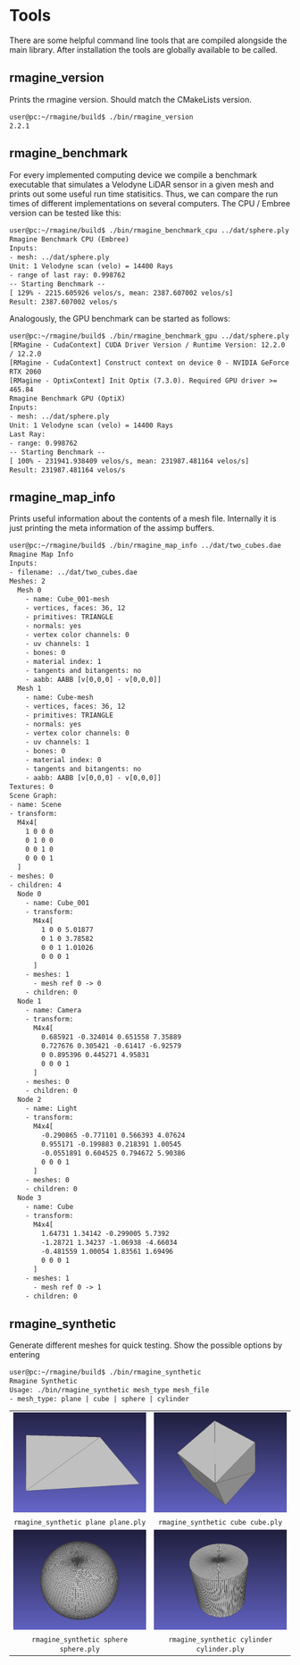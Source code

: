 # Tools

There are some helpful command line tools that are compiled alongside the main library. After installation the tools are globally available to be called.

## rmagine_version

Prints the rmagine version. Should match the CMakeLists version.

```console
user@pc:~/rmagine/build$ ./bin/rmagine_version
2.2.1
```

## rmagine_benchmark

For every implemented computing device we compile a benchmark executable that simulates a Velodyne LiDAR sensor in a given mesh and prints out some useful run time statisitics.
Thus, we can compare the run times of different implementations on several computers.
The CPU / Embree version can be tested like this:

```console
user@pc:~/rmagine/build$ ./bin/rmagine_benchmark_cpu ../dat/sphere.ply
Rmagine Benchmark CPU (Embree)
Inputs: 
- mesh: ../dat/sphere.ply
Unit: 1 Velodyne scan (velo) = 14400 Rays
- range of last ray: 0.998762
-- Starting Benchmark --
[ 129% - 2215.605926 velos/s, mean: 2387.607002 velos/s] 
Result: 2387.607002 velos/s
```

Analogously, the GPU benchmark can be started as follows:

```console
user@pc:~/rmagine/build$ ./bin/rmagine_benchmark_gpu ../dat/sphere.ply
[RMagine - CudaContext] CUDA Driver Version / Runtime Version: 12.2.0 / 12.2.0
[RMagine - CudaContext] Construct context on device 0 - NVIDIA GeForce RTX 2060 
[RMagine - OptixContext] Init Optix (7.3.0). Required GPU driver >= 465.84
Rmagine Benchmark GPU (OptiX)
Inputs: 
- mesh: ../dat/sphere.ply
Unit: 1 Velodyne scan (velo) = 14400 Rays
Last Ray:
- range: 0.998762
-- Starting Benchmark --
[ 100% - 231941.938409 velos/s, mean: 231987.481164 velos/s] 
Result: 231987.481164 velos/s
```

## rmagine_map_info

Prints useful information about the contents of a mesh file. Internally it is just printing the meta information of the assimp buffers.

```console
user@pc:~/rmagine/build$ ./bin/rmagine_map_info ../dat/two_cubes.dae
Rmagine Map Info
Inputs: 
- filename: ../dat/two_cubes.dae
Meshes: 2
  Mesh 0
    - name: Cube_001-mesh
    - vertices, faces: 36, 12
    - primitives: TRIANGLE
    - normals: yes
    - vertex color channels: 0
    - uv channels: 1
    - bones: 0
    - material index: 1
    - tangents and bitangents: no
    - aabb: AABB [v[0,0,0] - v[0,0,0]]
  Mesh 1
    - name: Cube-mesh
    - vertices, faces: 36, 12
    - primitives: TRIANGLE
    - normals: yes
    - vertex color channels: 0
    - uv channels: 1
    - bones: 0
    - material index: 0
    - tangents and bitangents: no
    - aabb: AABB [v[0,0,0] - v[0,0,0]]
Textures: 0
Scene Graph: 
- name: Scene
- transform: 
  M4x4[
    1 0 0 0
    0 1 0 0
    0 0 1 0
    0 0 0 1
  ]
- meshes: 0
- children: 4
  Node 0
    - name: Cube_001
    - transform: 
      M4x4[
        1 0 0 5.01877
        0 1 0 3.78582
        0 0 1 1.01026
        0 0 0 1
      ]
    - meshes: 1
      - mesh ref 0 -> 0
    - children: 0
  Node 1
    - name: Camera
    - transform: 
      M4x4[
        0.685921 -0.324014 0.651558 7.35889
        0.727676 0.305421 -0.61417 -6.92579
        0 0.895396 0.445271 4.95831
        0 0 0 1
      ]
    - meshes: 0
    - children: 0
  Node 2
    - name: Light
    - transform: 
      M4x4[
        -0.290865 -0.771101 0.566393 4.07624
        0.955171 -0.199883 0.218391 1.00545
        -0.0551891 0.604525 0.794672 5.90386
        0 0 0 1
      ]
    - meshes: 0
    - children: 0
  Node 3
    - name: Cube
    - transform: 
      M4x4[
        1.64731 1.34142 -0.299005 5.7392
        -1.28721 1.34237 -1.06938 -4.66034
        -0.481559 1.00054 1.83561 1.69496
        0 0 0 1
      ]
    - meshes: 1
      - mesh ref 0 -> 1
    - children: 0
```

## rmagine_synthetic

Generate different meshes for quick testing. Show the possible options by entering

```console
user@pc:~/rmagine/build$ ./bin/rmagine_synthetic
Rmagine Synthetic
Usage: ./bin/rmagine_synthetic mesh_type mesh_file
- mesh_type: plane | cube | sphere | cylinder 
```


| | |
|:----:|:----:|
|  ![plane](/resources/img/rmagine_synthetic_plane.png) | ![cube](/resources/img/rmagine_synthetic_cube.png)  |
| `rmagine_synthetic plane plane.ply` | `rmagine_synthetic cube cube.ply` |
|  ![sphere](/resources/img/rmagine_synthetic_sphere.png) | ![cylinder](/resources/img/rmagine_synthetic_cylinder.png)  |
| `rmagine_synthetic sphere sphere.ply` | `rmagine_synthetic cylinder cylinder.ply` |